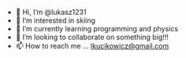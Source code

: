 - 👋 Hi, I’m @lukasz1231
- 👀 I’m interested in skiing
- 🌱 I’m currently learning programming and physics
- 💞️ I’m looking to collaborate on something big!!!
- 📫 How to reach me ... lkucikowicz@gmail.com

<!---
lukasz1231/lukasz1231 is a ✨ special ✨ repository because its `README.md` (this file) appears on your GitHub profile.
You can click the Preview link to take a look at your changes.
--->
